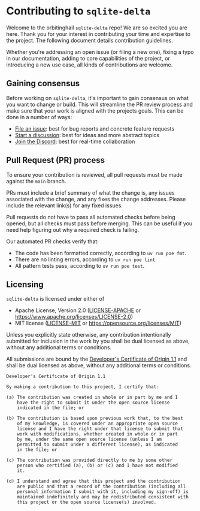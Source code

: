# Contributing to `sqlite-delta`

Welcome to the orbitinghail `sqlite-delta` repo! We are so excited you are here. Thank you for your interest in contributing your time and expertise to the project. The following document details contribution guidelines.

Whether you're addressing an open issue (or filing a new one), fixing a typo in our documentation, adding to core capabilities of the project, or introducing a new use case, all kinds of contributions are welcome.

## Gaining consensus

Before working on `sqlite-delta`, it's important to gain consensus on what you want to change or build. This will streamline the PR review process and make sure that your work is aligned with the projects goals. This can be done in a number of ways:

- [File an issue]: best for bug reports and concrete feature requests
- [Start a discussion]: best for ideas and more abstract topics
- [Join the Discord]: best for real-time collaboration

[File an issue]: https://github.com/orbitinghail/sqlite-delta/issues/new
[Start a discussion]: https://github.com/orbitinghail/sqlite-delta/discussions/new/choose
[Join the Discord]: https://discord.gg/etFk2N9nzC

## Pull Request (PR) process

To ensure your contribution is reviewed, all pull requests must be made against the `main` branch.

PRs must include a brief summary of what the change is, any issues associated with the change, and any fixes the change addresses. Please include the relevant link(s) for any fixed issues.

Pull requests do not have to pass all automated checks before being opened, but all checks must pass before merging. This can be useful if you need help figuring out why a required check is failing.

Our automated PR checks verify that:

- The code has been formatted correctly, according to `uv run poe fmt`.
- There are no linting errors, according to `uv run poe lint`.
- All pattern tests pass, according to `uv run poe test`.

## Licensing

`sqlite-delta` is licensed under either of

- Apache License, Version 2.0 ([LICENSE-APACHE] or https://www.apache.org/licenses/LICENSE-2.0)
- MIT license ([LICENSE-MIT] or https://opensource.org/licenses/MIT)

[LICENSE-APACHE]: https://github.com/orbitinghail/graft/blob/main/LICENSE-APACHE
[LICENSE-MIT]: https://github.com/orbitinghail/graft/blob/main/LICENSE-MIT

Unless you explicitly state otherwise, any contribution intentionally submitted for inclusion in the work by you shall be dual licensed as above, without any additional terms or conditions.

All submissions are bound by the [Developer's Certificate of Origin 1.1](https://developercertificate.org/) and shall be dual licensed as above, without any additional terms or conditions.

```
Developer's Certificate of Origin 1.1

By making a contribution to this project, I certify that:

(a) The contribution was created in whole or in part by me and I
    have the right to submit it under the open source license
    indicated in the file; or

(b) The contribution is based upon previous work that, to the best
    of my knowledge, is covered under an appropriate open source
    license and I have the right under that license to submit that
    work with modifications, whether created in whole or in part
    by me, under the same open source license (unless I am
    permitted to submit under a different license), as indicated
    in the file; or

(c) The contribution was provided directly to me by some other
    person who certified (a), (b) or (c) and I have not modified
    it.

(d) I understand and agree that this project and the contribution
    are public and that a record of the contribution (including all
    personal information I submit with it, including my sign-off) is
    maintained indefinitely and may be redistributed consistent with
    this project or the open source license(s) involved.
```
